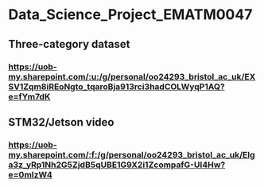 # Data_Science_Project_EMATM0047

## Three-category dataset

### https://uob-my.sharepoint.com/:u:/g/personal/oo24293_bristol_ac_uk/EXSV1Zqm8iREoNgto_tqaroBja913rci3hadCOLWyqP1AQ?e=fYm7dK

## STM32/Jetson video

### https://uob-my.sharepoint.com/:f:/g/personal/oo24293_bristol_ac_uk/Elga3z_yRp1Nh2G5ZjdB5qUBE1G9X2i1ZcompafG-Ul4Hw?e=0mIzW4